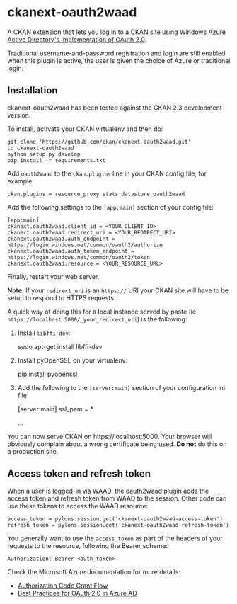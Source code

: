 ckanext-oauth2waad
==================

A CKAN extension that lets you log in to a CKAN site using
[Windows Azure Active Directory's implementation of OAuth 2.0](http://msdn.microsoft.com/en-us/library/azure/dn645545.aspx).

Traditional username-and-password registration and login are still enabled when
this plugin is active, the user is given the choice of Azure or traditional
login.


Installation
------------

ckanext-oauth2waad has been tested against the CKAN 2.3 development version.

To install, activate your CKAN virtualenv and then do:

    git clone 'https://github.com/ckan/ckanext-oauth2waad.git'
    cd ckanext-oauth2waad
    python setup.py develop
    pip install -r requirements.txt

Add `oauth2waad` to the `ckan.plugins` line in your CKAN config file, for
example:

    ckan.plugins = resource_proxy stats datastore oauth2waad

Add the following settings to the `[app:main]` section of your config file:

    [app:main]
    ckanext.oauth2waad.client_id = <YOUR_CLIENT_ID>
    ckanext.oauth2waad.redirect_uri = <YOUR_REDIRECT_URI>
    ckanext.oauth2waad.auth_endpoint = https://login.windows.net/common/oauth2/authorize
    ckanext.oauth2waad.auth_token_endpoint = https://login.windows.net/common/oauth2/token
    ckanext.oauth2waad.resource = <YOUR_RESOURCE_URL>

Finally, restart your web server.

**Note:** If your `redirect_uri` is an `https://` URI your CKAN site will have
to be setup to respond to HTTPS requests.

A quick way of doing this for a local instance served by paste (ie `https://localhost:5000/_your_redirect_uri`) is
the following:

1. Install `libffi-dev`:

    sudo apt-get install libffi-dev

2. Install pyOpenSSL on your virtualenv:

    pip install pyopenssl

3. Add the following to the `[server:main]` section of your configuration ini file:

    [server:main]
    ssl_pem = *

    ...

You can now serve CKAN on https://localhost:5000. Your browser will obviously complain about
a wrong certificate being used. **Do not** do this on a production site.


Access token and refresh token
------------------------------

When a user is logged-in via WAAD, the oauth2waad plugin adds the access token
and refresh token from WAAD to the session. Other code can use these tokens to
access the WAAD resource:

    access_token = pylons.session.get('ckanext-oauth2waad-access-token')
    refresh_token = pylons.session.get('ckanext-oauth2waad-refresh-token')

You generally want to use the `access_token` as part of the headers of your
requests to the resource, following the Bearer scheme:

    Authorization: Bearer <auth_token>

Check the Microsoft Azure documentation for more details:

 * [Authorization Code Grant Flow](http://msdn.microsoft.com/en-us/library/azure/dn645542.aspx)
 * [Best Practices for OAuth 2.0 in Azure AD](http://msdn.microsoft.com/en-us/library/azure/dn645536.aspx)

